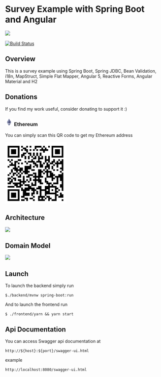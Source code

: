 # Survey Example with Spring Boot and Angular

<img src="https://image.ibb.co/nMxqgH/Image3.png" width="500px" />

[![Build Status](https://travis-ci.org/joumenharzli/survey-example-spring-boot-angular.svg?branch=master)](https://travis-ci.org/joumenharzli/survey-example-spring-boot-angular)

## Overview
This is a survey example using Spring Boot, Spring JDBC, Bean Validation, i18n, MapStruct, Simple Flat Mapper, Angular 5, Reactive Forms, Angular Material and H2


## Donations
If you find my work useful, consider donating to support it :)
### <img alt="Image of Ethereum" width="25" height="25" src="https://github.com/joumenharzli/donations/blob/main/Ethereum-icon.png?raw=true"> Ethereum
You can simply scan this QR code to get my Ethereum address

<img alt="My QR Code" width="200" height="200" src="https://github.com/joumenharzli/donations/blob/main/ethereum.png?raw=true">


## Architecture
<img src="https://image.ibb.co/bDRu8x/Image2.png" width="350px" />

## Domain Model
<img src="https://image.ibb.co/kN7Cvc/Survey_Domain_Model.png" />

## Launch
To launch the backend simply run 
```
$./backend/mvnw spring-boot:run
``` 

And to launch the frontend run 
```
$ ./frontend/yarn && yarn start
``` 

## Api Documentation 
You can access Swagger api documentation at 
```
http://${host}:${port}/swagger-ui.html
``` 
example
```
http://localhost:8080/swagger-ui.html
``` 
